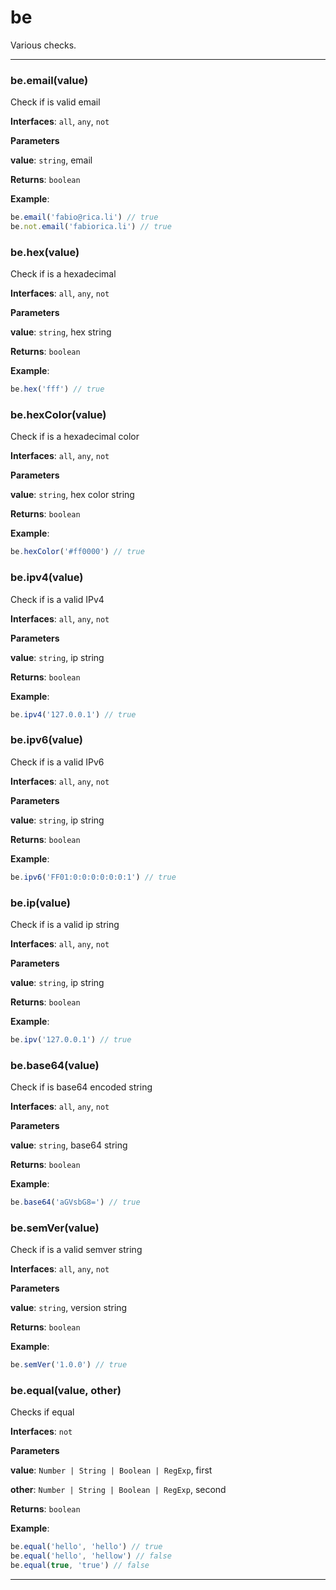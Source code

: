 # be

Various checks.



* * *

### be.email(value) 

Check if is valid email**Interfaces**: `all`, `any`, `not`

**Parameters**

**value**: `string`, email

**Returns**: `boolean`

**Example**:
```js
be.email('fabio@rica.li') // truebe.not.email('fabiorica.li') // true
```


### be.hex(value) 

Check if is a hexadecimal**Interfaces**: `all`, `any`, `not`

**Parameters**

**value**: `string`, hex string

**Returns**: `boolean`

**Example**:
```js
be.hex('fff') // true
```


### be.hexColor(value) 

Check if is a hexadecimal color**Interfaces**: `all`, `any`, `not`

**Parameters**

**value**: `string`, hex color string

**Returns**: `boolean`

**Example**:
```js
be.hexColor('#ff0000') // true
```


### be.ipv4(value) 

Check if is a valid IPv4**Interfaces**: `all`, `any`, `not`

**Parameters**

**value**: `string`, ip string

**Returns**: `boolean`

**Example**:
```js
be.ipv4('127.0.0.1') // true
```


### be.ipv6(value) 

Check if is a valid IPv6**Interfaces**: `all`, `any`, `not`

**Parameters**

**value**: `string`, ip string

**Returns**: `boolean`

**Example**:
```js
be.ipv6('FF01:0:0:0:0:0:0:1') // true
```


### be.ip(value) 

Check if is a valid ip string**Interfaces**: `all`, `any`, `not`

**Parameters**

**value**: `string`, ip string

**Returns**: `boolean`

**Example**:
```js
be.ipv('127.0.0.1') // true
```


### be.base64(value) 

Check if is base64 encoded string**Interfaces**: `all`, `any`, `not`

**Parameters**

**value**: `string`, base64 string

**Returns**: `boolean`

**Example**:
```js
be.base64('aGVsbG8=') // true
```


### be.semVer(value) 

Check if is a valid semver string**Interfaces**: `all`, `any`, `not`

**Parameters**

**value**: `string`, version string

**Returns**: `boolean`

**Example**:
```js
be.semVer('1.0.0') // true
```


### be.equal(value, other) 

Checks if equal**Interfaces**: `not`

**Parameters**

**value**: `Number | String | Boolean | RegExp`, first

**other**: `Number | String | Boolean | RegExp`, second

**Returns**: `boolean`

**Example**:
```js
be.equal('hello', 'hello') // truebe.equal('hello', 'hellow') // falsebe.equal(true, 'true') // false
```



* * *










